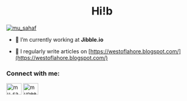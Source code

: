 <h1 align="center">Hi!b</h1>


<p align="left"> <a href="https://twitter.com/mu_sahaf" target="blank"><img src="https://img.shields.io/twitter/follow/mu_sahaf?logo=twitter&style=for-the-badge" alt="mu_sahaf" /></a> </p>

- 🔭 I’m currently working at **Jibble.io**

- 📝 I regularly write articles on [https://westoflahore.blogspot.com/](https://westoflahore.blogspot.com/)


<h3 align="left">Connect with me:</h3>
<p align="left">

<a href="https://twitter.com/mu_sahaf" target="blank"><img align="center" src="https://raw.githubusercontent.com/rahuldkjain/github-profile-readme-generator/master/src/images/icons/Social/twitter.svg" alt="mu_sahaf" height="30" width="40" /></a>
<a href="https://linkedin.com/in/muneeb-sahaf" target="blank"><img align="center" src="https://raw.githubusercontent.com/rahuldkjain/github-profile-readme-generator/master/src/images/icons/Social/linked-in-alt.svg" alt="muneeb-sahaf" height="30" width="40" /></a>

